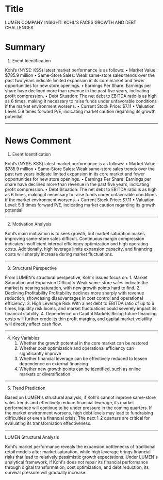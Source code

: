 # Title
LUMEN COMPANY INSIGHT: KOHL'S FACES GROWTH AND DEBT CHALLENGES

# Summary
1. Event Identification

Kohl’s (NYSE: KSS) latest market performance is as follows:
    • Market Value: $785.9 million
    • Same-Store Sales: Weak same-store sales trends over the past two years indicate limited expansion in its core market and fewer opportunities for new store openings.
    • Earnings Per Share: Earnings per share have declined more than revenue in the past five years, indicating profit compression.
    • Debt Situation: The net debt to EBITDA ratio is as high as 6 times, making it necessary to raise funds under unfavorable conditions if the market environment worsens.
    • Current Stock Price: $7.11
    • Valuation Level: 5.8 times forward P/E, indicating market caution regarding its growth potential.

---

# News Comment
1. Event Identification

Kohl’s (NYSE: KSS) latest market performance is as follows:
    • Market Value: $785.9 million
    • Same-Store Sales: Weak same-store sales trends over the past two years indicate limited expansion in its core market and fewer opportunities for new store openings.
    • Earnings Per Share: Earnings per share have declined more than revenue in the past five years, indicating profit compression.
    • Debt Situation: The net debt to EBITDA ratio is as high as 6 times, making it necessary to raise funds under unfavorable conditions if the market environment worsens.
    • Current Stock Price: $7.11
    • Valuation Level: 5.8 times forward P/E, indicating market caution regarding its growth potential.

---

2. Motivation Analysis

Kohl’s main motivation is to seek growth, but market saturation makes improving same-store sales difficult. Continuous margin compression indicates insufficient internal efficiency optimization and high operating costs. Additionally, high leverage limits expansion capacity, and financing costs will sharply increase during market fluctuations.

---

3. Structural Perspective

From LUMEN's structural perspective, Kohl’s issues focus on:
    1. Market Saturation and Expansion Difficulty
Weak same-store sales indicate the market is nearing saturation, with new growth points hard to find.
    2. Declining Profitability
Profitability declines more sharply with revenue reduction, showcasing disadvantages in cost control and operational efficiency.
    3. High Leverage Risk
With a net debt to EBITDA ratio of up to 6 times, liquidity risk looms, and market fluctuations could severely impact its financial stability.
    4. Dependence on Capital Markets
Rising future financing costs will further erode its thin profit margins, and capital market volatility will directly affect cash flow.

---

4. Key Variables
    1. Whether the growth potential in the core market can be restored
    2. Whether cost optimization and operational efficiency can significantly improve
    3. Whether financial leverage can be effectively reduced to lessen dependence on external financing
    4. Whether new growth points can be identified, such as online markets or diversification

---

5. Trend Prediction

Based on LUMEN's structural analysis, if Kohl’s cannot improve same-store sales trends and effectively reduce financial leverage, its market performance will continue to be under pressure in the coming quarters. If the market environment worsens, high debt levels may lead to fundraising difficulties or even a financial crisis. The next 1-2 quarters are critical for evaluating its transformation effectiveness.

---

LUMEN Structural Analysis

Kohl's market performance reveals the expansion bottlenecks of traditional retail models after market saturation, while high leverage brings financial risks that lead to relatively pessimistic growth expectations. Under LUMEN's analytical framework, if Kohl's does not repair its financial performance through digital transformation, cost optimization, and debt reduction, its survival pressure will gradually increase.

